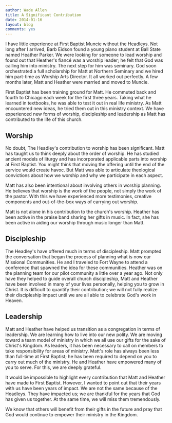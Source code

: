 ```yaml
---
author: Wade Allen
title: A Significant Contribution
date: 2014-01-16
layout: blog
comments: yes
---
```

 
I have little experience at First Baptist Muncie without the Headleys. Not long after I arrived, Barb Eidson found a young piano student at Ball State named Heather Parker. We were looking for someone to lead worship and found out that Heather's fiancé was a worship leader; he felt that God was calling him into ministry. The next step for him was seminary.  God soon orchestrated a full scholarship for Matt at Northern Seminary and we hired him part-time as Worship Arts Director. It all worked out perfectly. A few months later, Matt and Heather were married and moved to Muncie.

First Baptist has been training ground for Matt. He commuted back and fourth to Chicago each week for the first three years. Taking what he learned in textbooks, he was able to test it out in real life ministry. As Matt encountered new ideas, he tried them out in this ministry context. We have experienced new forms of worship, discipleship and leadership as Matt has contributed to the life of this church.

## Worship

No doubt, The Headley's contribution to worship has been significant. Matt has taught us to think deeply about the order of worship. He has studied ancient models of liturgy and has incorporated applicable parts into worship at First Baptist. You might think that moving the offering until the end of the service would create havoc. But Matt was able to articulate theological convictions about how we worship and why we participate in each aspect.

Matt has also been intentional about involving others in worship planning. He believes that worship is the work of the people, not simply the work of the pastor. With this we have experienced more testimonies, creative components and out-of-the-box ways of carrying out worship. 

Matt is not alone in his contribution to the church's worship. Heather has been active in the praise band sharing her gifts in music. In fact, she has been active in aiding our worship through music longer than Matt.

## Discipleship

The Headley's have offered much in terms of discipleship. Matt prompted the conversation that began the process of planning what is now our Missional Communities. He and I traveled to Fort Wayne to attend a conference that spawned the idea for these communities. Heather was on the planning team for our pilot community a little over a year ago. Not only have they helped to guide overall church discipleship, Matt and Heather have been involved in many of your lives personally, helping you to grow in Christ. It is difficult to quantify their contribution; we will not fully realize their discipleship impact until we are all able to celebrate God's work in Heaven. 

## Leadership

Matt and Heather have helped us transition as a congregation in terms of leadership. We are learning how to live into our new polity. We are moving toward a team model of ministry in which we all use our gifts for the sake of Christ's Kingdom. As leaders, it has been necessary to call on members to take responsibility for areas of ministry. Matt's role has always been less than full-time at First Baptist; he has been required to depend on you to carry out much of the ministry. He and Heather have empowered many of you to serve. For this, we are deeply grateful.

It would be impossible to highlight every contribution that Matt and Heather have made to First Baptist. However, I wanted to point out that their years with us have been years of impact. We are not the same because of the Headleys. They have impacted us; we are thankful for the years that God has given us together. At the same time, we will miss them tremendously. 

We know that others will benefit from their gifts in the future and pray that God would continue to empower their ministry in the Kingdom.
